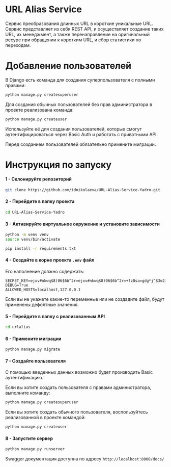 # URL Alias Service

Cервис преобразования длинных URL в короткие уникальные URL. Сервис представляет из себя REST API, и осуществляет создание таких URL, их менеджмент, а также перенаправление на оригинальный ресурс при обращении к коротким URL, и сбор статистики по переходам.

# Добавление пользователей

В Django есть команда для создания суперпользователя с полными правами:

```bash
python manage.py createsuperuser
```

Для создания обычных пользователей без прав администратора в проекте реализована команда:
```bash
python manage.py createuser
```

Используйте её для создания пользователей, которые смогут аутентифицироваться через Basic Auth и работать с приватными API.

Перед созданием пользователей обязательно примените миграции.

# Инструкция по запуску

#### 1 - Склонируйте репозиторий
```bash
git clone https://github.com/tdnikolaeva/URL-Alias-Service-Yadro.git
```

#### 2 - Перейдите в папку проекта
```bash
cd URL-Alias-Service-Yadro
```

#### 3 - Активируйте виртуальное окружение и установите зависимости
```bash
python -m venv venv
source venv/bin/activate

pip install -r requirements.txt
```

#### 4 - Создайте в корне проекта `.env` файл 

Его наполнение должно содержать:

```
SECRET_KEY=ejxv#nkwq$8)06$6b^2r=ejxv#nkwq$8)06$6b^2r=+fz8sa=gdg*j^$3m2i5om56l@ks!h
DEBUG=True
ALLOWED_HOSTS=localhost,127.0.0.1
```

Если вы не укажете какие-то переменные или не создадите файл, будут применены дефолтные значения.

#### 5 - Перейдите в папку с реализованным API
```bash
cd urlalias
```

#### 6 - Примените миграции
```bash
python manage.py migrate
```

#### 7 - Создайте пользователя

С помощью введенных данных возможно будет производить Basic аутентификацию.

Если вы хотите создать пользователя с правами администратора, выполните команду: 

```bash
python manage.py createsuperuser
```

Если вы хотите создать обычного пользователя, воспользуйтесь реализованной в проекте командой: 

```bash
python manage.py createuser
```

#### 8 - Запустите сервер
```bash
python manage.py runserver
```

Swagger документация доступна по адресу `http://localhost:8000/docs/`
